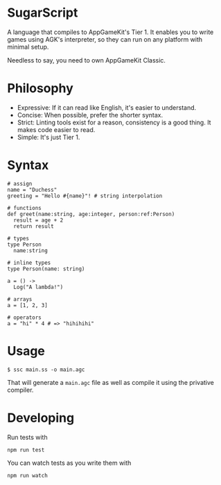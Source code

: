 # SugarScript
A language that compiles to AppGameKit's Tier 1. It enables you to write games
using AGK's interpreter, so they can run on any platform with minimal setup.

Needless to say, you need to own AppGameKit Classic.

# Philosophy
* Expressive: If it can read like English, it's easier to understand.
* Concise: When possible, prefer the shorter syntax.
* Strict: Linting tools exist for a reason, consistency is a good thing. It makes code easier to read.
* Simple: It's just Tier 1.

# Syntax

```
# assign
name = "Duchess"
greeting = "Hello #{name}"! # string interpolation

# functions
def greet(name:string, age:integer, person:ref:Person)
  result = age + 2
  return result

# types
type Person
  name:string

# inline types
type Person(name: string)

a = () ->
  Log("A lambda!")

# arrays
a = [1, 2, 3]

# operators
a = "hi" * 4 # => "hihihihi"
```

# Usage

    $ ssc main.ss -o main.agc

That will generate a `main.agc` file as well as compile it using the privative
compiler.

# Developing
Run tests with

    npm run test

You can watch tests as you write them with

    npm run watch
